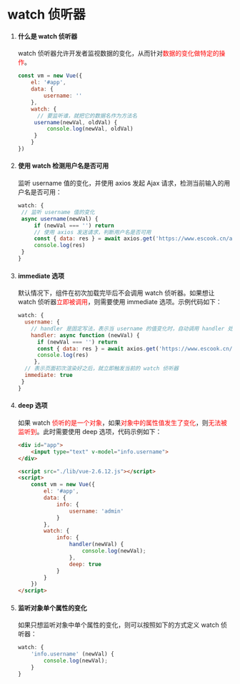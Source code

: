 # watch 侦听器

1. #### 什么是 watch 侦听器

   watch 侦听器允许开发者监视数据的变化，从而针对<font color="red">数据的变化做特定的操作</font>。

   ```js
   const vm = new Vue({
       el: '#app',
       data: {
           username: ''
       },
       watch: {
         // 要监听谁，就把它的数据名作为方法名
       	username(newVal, oldVal) {
       		console.log(newVal, oldVal)
       	}
       }
   })
   ```

   

2. #### **使用** **watch** **检测用户名是否可用**

   监听 username 值的变化，并使用 axios 发起 Ajax 请求，检测当前输入的用户名是否可用：

   ```js
   watch: {
   	// 监听 username 值的变化
   	async username(newVal) {
   		if (newVal === '') return
   		// 使用 axios 发送请求，判断用户名是否可用
   		const { data: res } = await axios.get('https://www.escook.cn/api/finduser/' + newVal)
   		console.log(res)
   	}
   }
   ```

   

3. #### immediate 选项

   默认情况下，组件在初次加载完毕后不会调用 watch 侦听器。如果想让 watch 侦听器<font color="red">立即被调用</font>，则需要使用 immediate 选项。示例代码如下：

   ```js
   watch: {
     username: {
       // handler 是固定写法，表示当 username 的值变化时，自动调用 handler 处理函数
       handler: async function (newVal) {
         if (newVal === '') return
         const { data: res } = await axios.get('https://www.escook.cn/api/finduser/' + newVal)
         console.log(res)
     	},
     // 表示页面初次渲染好之后，就立即触发当前的 watch 侦听器
     immediate: true
   	}
   }
   ```

   

4. #### deep 选项

   如果 watch <font color="red">侦听的是一个对象</font>，如果<font color="red">对象中的属性值发生了变化</font>，则<font color="red">无法被监听到</font>。此时需要使用 deep 选项，代码示例如下：

   ```html
   <div id="app">
       <input type="text" v-model="info.username">
   </div>
   
   <script src="./lib/vue-2.6.12.js"></script>
   <script>
       const vm = new Vue({
           el: '#app',
           data: {
               info: {
                   username: 'admin'
               }
           },
           watch: {
               info: {
                   handler(newVal) {
                       console.log(newVal);
                   },
                   deep: true
               }
           }
       })
   </script>
   ```

   

5. #### **监听对象单个属性的变化**

   如果只想监听对象中单个属性的变化，则可以按照如下的方式定义 watch 侦听器：

   ```js
   watch: {
       'info.username' (newVal) {
           console.log(newVal);
       }
   }
   ```